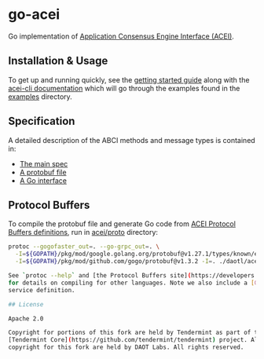 # go-acei 

Go implementation of [Application Consensus Engine Interface (ACEI)](https://github.com/daotl/acei).

## Installation & Usage

To get up and running quickly, see the [getting started guide](../docs/app-dev/getting-started.md) along with the [acei-cli documentation](../docs/app-dev/acei-cli.md) which will go through the examples found in the [examples](./example/) directory.

## Specification

A detailed description of the ABCI methods and message types is contained in:

- [The main spec](https://github.com/daotl/acei/blob/master/spec/acei/acei.md)
- [A protobuf file](https://github.com/daotl/acei/blob/master/proto/daotl/acei/types.proto)
- [A Go interface](./types/application.go)

## Protocol Buffers

To compile the protobuf file and generate Go code from [ACEI Protocol Buffers definitions](https://github.com/daotl/acei/tree/master/proto),
run in [acei/proto](https://github.com/daotl/acei) directory:
```sh
protoc --gogofaster_out=. --go-grpc_out=. \
  -I=${GOPATH}/pkg/mod/google.golang.org/protobuf@v1.27.1/types/known/emptypb \
  -I=${GOPATH}/pkg/mod/github.com/gogo/protobuf@v1.3.2 -I=. ./daotl/acei/*.proto

See `protoc --help` and [the Protocol Buffers site](https://developers.google.com/protocol-buffers)
for details on compiling for other languages. Note we also include a [GRPC](https://www.grpc.io/docs)
service definition.

## License

Apache 2.0

Copyright for portions of this fork are held by Tendermint as part of the original
[Tendermint Core](https://github.com/tendermint/tendermint) project. All other
copyright for this fork are held by DAOT Labs. All rights reserved.
